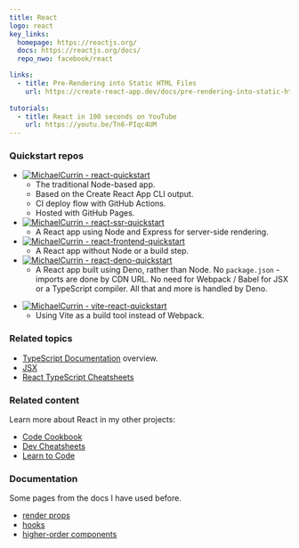 ```yaml
---
title: React
logo: react
key_links:
  homepage: https://reactjs.org/
  docs: https://reactjs.org/docs/
  repo_nwo: facebook/react

links:
  - title: Pre-Rendering into Static HTML Files
    url: https://create-react-app.dev/docs/pre-rendering-into-static-html-files
    
tutorials:
  - title: React in 100 seconds on YouTube
    url: https://youtu.be/Tn6-PIqc4UM
---
```


### Quickstart repos

- [![MichaelCurrin - react-quickstart](https://img.shields.io/static/v1?label=MichaelCurrin&message=react-quickstart&color=blue&logo=github)](https://github.com/MichaelCurrin/react-quickstart)
    * The traditional Node-based app.
    * Based on the Create React App CLI output.
    * CI deploy flow with GitHub Actions.
    * Hosted with GitHub Pages.
- [![MichaelCurrin - react-ssr-quickstart](https://img.shields.io/static/v1?label=MichaelCurrin&message=react-ssr-quickstart&color=blue&logo=github)](https://github.com/MichaelCurrin/react-ssr-quickstart)
    * A React app using Node and Express for server-side rendering.
- [![MichaelCurrin - react-frontend-quickstart](https://img.shields.io/static/v1?label=MichaelCurrin&message=react-frontend-quickstart&color=blue&logo=github)](https://github.com/MichaelCurrin/react-frontend-quickstart)
    * A React app without Node or a build step.
- [![MichaelCurrin - react-deno-quickstart](https://img.shields.io/static/v1?label=MichaelCurrin&message=react-deno-quickstart&color=blue&logo=github)](https://github.com/MichaelCurrin/react-deno-quickstart)
    * A React app built using Deno, rather than Node. No `package.json` - imports are done by CDN URL. No need for Webpack / Babel for JSX or a TypeScript compiler. All that and more is handled by Deno.
* [![MichaelCurrin - vite-react-quickstart](https://img.shields.io/static/v1?label=MichaelCurrin&message=vite-react-quickstart&color=blue&logo=github)](https://github.com/MichaelCurrin/vite-react-quickstart)
    - Using Vite as a build tool instead of Webpack.

### Related topics

* [TypeScript Documentation](https://www.typescriptlang.org/docs/handbook/) overview.
* [JSX](https://www.typescriptlang.org/docs/handbook/jsx.html)
* [React TypeScript Cheatsheets](https://react-typescript-cheatsheet.netlify.app/)

### Related content

Learn more about React in my other projects:

* [Code Cookbook](https://michaelcurrin.github.io/code-cookbook/recipes/javascript/packages/react/)
* [Dev Cheatsheets](https://michaelcurrin.github.io/dev-cheatsheets/cheatsheets/javascript/packages/react/)
* [Learn to Code](https://github.com/MichaelCurrin/learn-to-code/blob/master/en/topics/scripting_languages/JavaScript/libraries/react.md)

### Documentation

Some pages from the docs I have used before.

* [render props](https://reactjs.org/docs/render-props.html)
* [hooks](https://reactjs.org/docs/hooks-intro.html)
* [higher-order components](https://reactjs.org/docs/higher-order-components.html)
